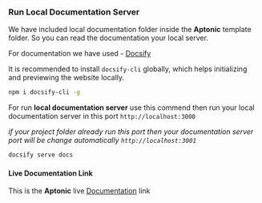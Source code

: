 ### Run Local Documentation Server

We have included local documentation folder inside the **Aptonic** template folder. So you can read the documentation your local server.

For documentation we have used  - [Docsify](https://docsify.js.org/)

It is recommended to install `docsify-cli` globally, which helps initializing and previewing the website locally.

```bash
npm i docsify-cli -g
```

For run **local documentation server** use this commend then run your local documentation server in this port `http://localhost:3000` 

*if your project folder already run this port then your documentation server port will be change automatically `http://localhost:3001`*

```bash
docsify serve docs
```

#### Live Documentation Link
This is the **Aptonic** live [Documentation](https://htmllover.github.io/aptonic-docs/#/) link

